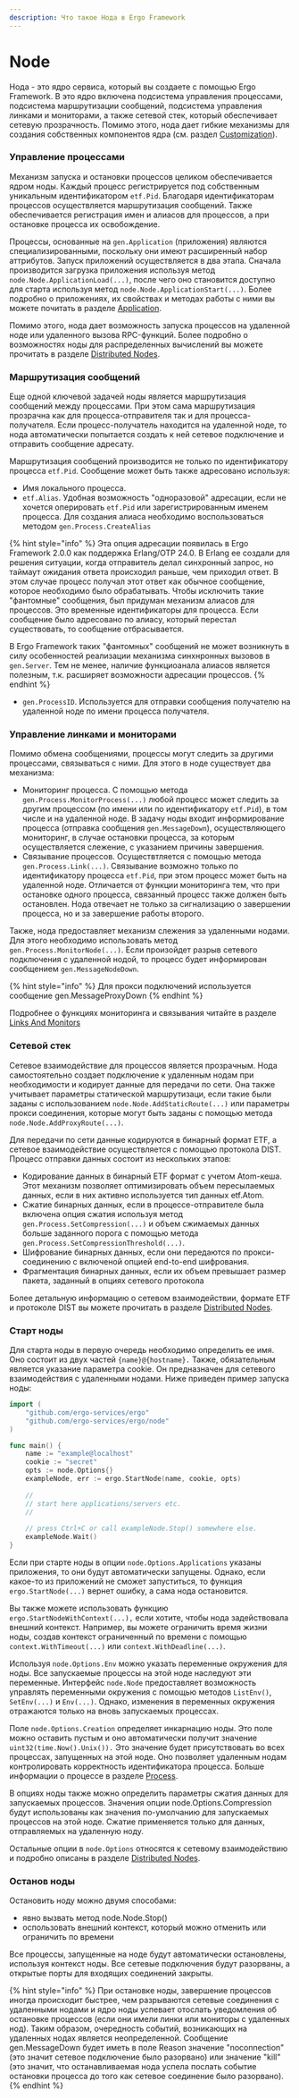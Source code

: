 ```yaml
---
description: Что такое Нода в Ergo Framework
---
```


# Node

Нода - это ядро сервиса, который вы создаете с помощью Ergo Framework. В это ядро включена подсистема управления процессами, подсистема маршрутизации сообщений, подсистема управления линками и мониторами, а также сетевой стек, который обеспечивает сетевую прозрачность. Помимо этого, нода дает гибкие механизмы для создания собственных компонентов ядра (см. раздел [Customization](../advanced/customization/)).

### Управление процессами

Механизм запуска и остановки процессов целиком обеспечивается ядром ноды. Каждый процесс регистрируется под собственным уникальным идентификатором `etf.Pid`. Благодаря идентификаторам процессов осуществляется маршрутизация сообщений. Также обеспечивается регистрация имен и алиасов для процессов, а при остановке процесса их освобождение.

Процессы, основанные на `gen.Application` (приложения) являются специализированными, поскольку они имеют расширенный набор аттрибутов. Запуск приложений осуществляется в два этапа. Сначала производится загрузка приложения используя метод `node.Node.ApplicationLoad(...)`, после чего оно становится доступно для старта используя метод `node.Node.ApplicationStart(...)`. Более подробно о приложениях, их свойствах и методах работы с ними вы можете почитать в разделе [Application](../generic-behaviors/application.md).

Помимо этого, нода дает возможность запуска процессов на удаленной ноде или удаленного вызова RPC-функций. Более подробно о возможностях ноды для распределенных вычислений вы можете прочитать в разделе [Distributed Nodes](distributed-nodes/).

### Маршрутизация сообщений

Еще одной ключевой задачей ноды является маршрутизация сообщений между процессами. При этом сама маршрутизация прозрачна как для процесса-отправителя так и для процесса-получателя. Если процесс-получатель находится на удаленной ноде, то нода автоматически попытается создать к ней сетевое подключение и отправить сообщение адресату.

Маршрутизация сообщений производится не только по идентификатору процесса `etf.Pid`. Сообщение может быть также адресовано используя:&#x20;

* Имя локального процесса.
* `etf.Alias`. Удобная возможность "одноразовой" адресации, если не хочется оперировать `etf.Pid` или зарегистрированным именем процесса. Для создания алиаса необходимо воспользоваться методом `gen.Process.CreateAlias`

{% hint style="info" %}
Эта опция адресации появилась в Ergo Framework 2.0.0 как поддержка Erlang/OTP 24.0. В Erlang ee создали для решения ситуации, когда отправитель делал синхронный запрос, но таймаут ожидания ответа происходил раньше, чем приходил ответ. В этом случае процесс получал этот ответ как обычное сообщение, которое необходимо было обрабатывать. Чтобы исключить такие "фантомные" сообщения, был придуман механизм алиасов для процессов. Это временные идентификаторы для процесса. Если сообщение было адресовано по алиасу, который перестал существовать, то сообщение отбрасывается.

В Ergo Framework таких "фантомных" сообщений не может возникнуть в силу особенностей реализации механизма синхнронных вызовов в `gen.Server`. Тем не менее, наличие функциоанала алиасов является полезным, т.к. расширяет возможности адресации процессов.
{% endhint %}

* `gen.ProcessID`. Используется для отправки сообщения получателю на удаленной ноде по имени процесса получателя.

### Управление линками и мониторами

Помимо обмена сообщениями, процессы могут следить за другими процессами, связываться с ними. Для этого в ноде существует два механизма:

* Мониторинг процесса. C помощью метода `gen.Process.MonitorProcess(...)` любой процесс может следить за другим процессом (по имени или по идентификатору `etf.Pid`), в том числе и на удаленной ноде. В задачу ноды входит информирование процесса (отправка сообщения `gen.MessageDown`), осуществляющего мониторинг, в случае остановки процесса, за которым осуществляется слежение, с указанием причины завершения.
* Связывание процессов. Осуществтляется с помощью метода `gen.Process.Link(...)`. Связывание возможно только по идентификатору процесса `etf.Pid`, при этом процесс может быть на удаленной ноде. Отличается от функции мониторинга тем, что при остановке одного процесса, связанный процесс также должен быть остановлен. Нода отвечает не только за сигнализацию о завершении процесса, но и за завершение работы второго.

Также, нода предоставляет механизм слежения за удаленными нодами. Для этого необходимо использовать метод `gen.Process.MonitorNode(...)`. Если произойдет разрыв сетевого подключения с удаленной нодой, то процесс будет информирован сообщением `gen.MessageNodeDown`.&#x20;

{% hint style="info" %}
Для прокси подключений используется сообщение gen.MessageProxyDown
{% endhint %}

Подробнее о функциях мониторинга и связывания читайте в разделе [Links And Monitors](links-and-monitors.md)

### Сетевой стек

Сетевое взаимодействие для процессов является прозрачным. Нода самостоятельно создает подключение к удаленным нодам при необходимости и кодирует данные для передачи по сети. Она также учитывает параметры статической маршрутизаци, если такие были заданы с использованием `node.Node.AddStaticRoute(...)` или параметры прокси соединения, которые могут быть заданы с помощью метода `node.Node.AddProxyRoute(...)`.

Для передачи по сети данные кодируются в бинарный формат ETF, а сетевое взаимодействие осуществляется с помощью протокола DIST. Процесс отправки данных состоит из нескольких этапов:

* Кодирование данных в бинарный ETF формат с учетом Atom-кеша. Этот механизм позволяет оптимизировать объем пересылаемых данных, если в них активно используется тип данных etf.Atom.
* Сжатие бинарных данных, если в процессе-отправителе была включена опция сжатия используя метод `gen.Process.SetCompression(...)` и объем сжимаемых данных больше заданного порога с помощью метода `gen.Process.SetCompressionThreshold(...)`.&#x20;
* Шифрование бинарных данных, если они передаются по прокси-соединению с включеной опцией end-to-end шифрования.
* Фрагментация бинарных данных, если их объем превышает размер пакета, заданный в опциях сетевого протокола

Более детальную информацию о сетевом взаимодействии, формате ETF и протоколе DIST вы можете прочитать в разделе [Distributed Nodes](distributed-nodes/).

### Старт ноды

Для старта ноды в первую очередь необходимо определить ее имя. Оно состоит из двух частей `{name}@{hostname}.` Также, обязательным является указание параметра cookie. Он предназначен для сетевого взаимодействия с удаленными нодами. Ниже приведен пример запуска ноды:

```go
import (
    "github.com/ergo-services/ergo"
    "github.com/ergo-services/ergo/node"
)

func main() {
    name := "example@localhost"
    cookie := "secret"
    opts := node.Options{}
    exampleNode, err := ergo.StartNode(name, cookie, opts)
    
    // 
    // start here applications/servers etc.
    //
    
    // press Ctrl+C or call exampleNode.Stop() somewhere else.
    exampleNode.Wait()
}
```

Если при старте ноды в опции `node.Options.Applications` указаны приложения, то они будут автоматически запущены. Однако, если какое-то из приложений не сможет запуститься, то функция `ergo.StartNode(...)` вернет ошибку, а сама нода остановится.

Вы также можете использовать функцию `ergo.StartNodeWithContext(...),` если хотите, чтобы нода задействовала внешний контекст. Например, вы можете ограничить время жизни ноды, создав контекст ограниченный по времени с помощью `context.WithTimeout(...)` или `context.WithDeadline(...)`.

Используя `node.Options.Env` можно указать переменные окружения для ноды. Все запускаемые процессы на этой ноде наследуют эти переменные. Интерфейс `node.Node` предоставляет возможность управлять переменными окружения с помощью методов `ListEnv()`, `SetEnv(...)` и `Env(...)`. Однако, изменения в переменных окружения отражаются только на вновь запускаемых процессах.

Поле `node.Options.Creation` определяет инкарнацию ноды. Это поле можно оставить пустым и оно автоматически получит значение `uint32(time.Now().Unix()).` Это значение будет присутствовать во всех процессах, запущенных на этой ноде. Оно позволяет удаленным нодам контролировать корректность идентификатора процесса. Больше информации о процессе в разделе [Process](process.md).&#x20;

В опциях ноды также можно определить параметры сжатия данных для запускаемых процессов. Значения опции node.Options.Compression будут использованы как значения по-умолчанию для запускаемых процессов на этой ноде. Сжатие применяется только для данных, отправляемых на удаленную ноду.

Остальные опции в `node.Options` относятся к сетевому взаимодействию и подробно описаны в разделе [Distributed Nodes](distributed-nodes/).&#x20;

### Останов ноды

Остановить ноду можно двумя способами:

* явно вызвать метод node.Node.Stop()
* оспользовать внешний контекст, который можно отменить или ограничить по времени

Все процессы, запущенные на ноде будут автоматически остановлены, используя контекст ноды. Все сетевые подключения будут разорваны, а открытые порты для входящих соединений закрыты.

{% hint style="info" %}
При остановке ноды, завершение процессов иногда происходит быстрее, чем разрываются сетевые соединения с удаленными нодами и ядро ноды успевает отослать уведомления об остановке процессов (если они имели линки или мониторы с удаленных нод). Таким образом, очередность событий, возникающих на удаленных нодах является неопределенной. Сообщение gen.MessageDown будет иметь в поле Reason значение "noconnection" (это значит сетевое подключение было разорвано) или значение "kill" (это значит, что останавливаемая нода успела послать событие остановки процесса до того как сетевое соединение было разорвано).
{% endhint %}

